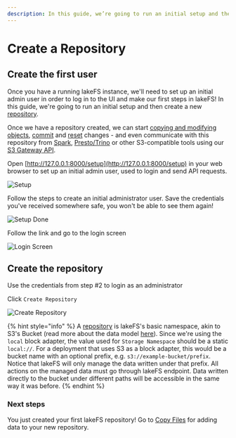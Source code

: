 ```yaml
---
description: In this guide, we’re going to run an initial setup and then create a new repository using lakeFS
---
```


# Create a Repository

## Create the first user

Once you have a running lakeFS instance, we'll need to set up an initial admin user in order to log in to the UI and make our first steps in lakeFS! In this guide, we're going to run an initial setup and then create a new [repository](../understand/branching-model.md#repositories).

Once we have a repository created, we can start [copying and modifying objects](./aws_cli.md), [commit](../reference/commands.md#lakectl-commit) and [reset](../reference/commands.md#lakectl-branch-reset) changes - and even communicate with this repository from [Spark](../integrations/spark.md), [Presto/Trino](../integrations/presto_trino.md) or other S3-compatible tools using our [S3 Gateway API](../understand/architecture.md#s3-gateway).

Open [http://127.0.0.1:8000/setup](http://127.0.0.1:8000/setup) in your web browser to set up an initial admin user, used to login and send API requests.

![Setup](../assets/img/setup.png)

Follow the steps to create an initial administrator user. Save the credentials you've received somewhere safe, you won't be able to see them again!

![Setup Done](../assets/img/setup_done.png)

Follow the link and go to the login screen

![Login Screen](../assets/img/login.png)


## Create the repository 

Use the credentials from step #2 to login as an administrator

Click `Create Repository`

![Create Repository](../assets/img/create_repo_local.png)

{% hint style="info" %}
A [repository](../understand/branching-model.md#repositories) is lakeFS's basic namespace, akin to S3's Bucket (read more about the data model [here](../understand/branching-model.md)).
Since we're using the `local` block adapter, the value used for `Storage Namespace` should be a static `local://`.
For a deployment that uses S3 as a block adapter, this would be a bucket name with an optional prefix, e.g. `s3://example-bucket/prefix`.
Notice that lakeFS will only manage the data written under that prefix. All actions on the managed data must go through lakeFS endpoint.
Data written directly to the bucket under different paths will be accessible in the same way it was before. 
{% endhint %}

### Next steps

You just created your first lakeFS repository! Go to [Copy Files](aws_cli.md) for adding data to your new repository.
